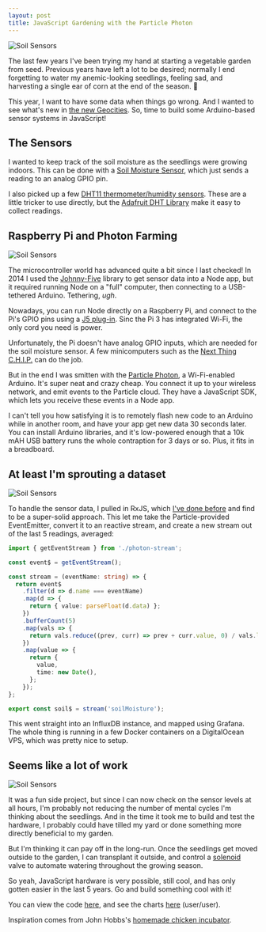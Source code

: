 ```yaml
---
layout: post
title: JavaScript Gardening with the Particle Photon
---
```


![Soil Sensors](/content/images/soil-2.jpg)

The last few years I've been trying my hand at starting a vegetable garden from seed. Previous years have left a lot to be desired; normally I end forgetting to water my anemic-looking seedlings, feeling sad, and harvesting a single ear of corn at the end of the season. 🌽

This year, I want to have some data when things go wrong. And I wanted to see what's new in [the new Geocities](https://steele.blue/hardware-is-the-new-geocities/). So, time to build some Arduino-based sensor systems in JavaScript!

## The Sensors

I wanted to keep track of the soil moisture as the seedlings were growing indoors. This can be done with a [Soil Moisture Sensor](http://a.co/ePXTcah), which just sends a reading to an analog GPIO pin.

I also picked up a few [DHT11 thermometer/humidity sensors](http://a.co/ePXTcah). These are a little tricker to use directly, but the [Adafruit DHT Library](https://github.com/adafruit/DHT-sensor-library) make it easy to collect readings.

## Raspberry Pi and Photon Farming

![Soil Sensors](/content/images/soil-3.jpg)

The microcontroller world has advanced quite a bit since I last checked! In 2014 I used the [Johnny-Five](https://web.archive.org/web/20180319101150/http://johnny-five.io:80/) library to get sensor data into a Node app, but it required running Node on a "full" computer, then connecting to a USB-tethered Arduino. Tethering, _ugh_.

Nowadays, you can run Node directly on a Raspberry Pi, and connect to the Pi's GPIO pins using a [J5 plug-in](https://web.archive.org/web/20180327095828/http://johnny-five.io:80/platform-support/). Sinc the Pi 3 has integrated Wi-Fi, the only cord you need is power.

Unfortunately, the Pi doesn't have analog GPIO inputs, which are needed for the soil moisture sensor. A few minicomputers such as the [Next Thing C.H.I.P.](https://web.archive.org/web/20180327095828/http://johnny-five.io:80/platform-support/) can do the job.

But in the end I was smitten with the [Particle Photon](https://docs.particle.io/guide/getting-started/intro/photon/), a Wi-Fi-enabled Arduino. It's super neat and crazy cheap. You connect it up to your wireless network, and emit events to the Particle cloud. They have a JavaScript SDK, which lets you receive these events in a Node app.

I can't tell you how satisfying it is to remotely flash new code to an Arduino while in another room, and have your app get new data 30 seconds later. You can install Arduino libraries, and it's low-powered enough that a 10k mAH USB battery runs the whole contraption for 3 days or so. Plus, it fits in a breadboard.

## At least I'm sprouting a dataset

![Soil Sensors](/content/images/soil-4.png)

To handle the sensor data, I pulled in RxJS, which [I've done before](https://steele.blue/reactive-programming-bike-sensors/) and find to be a super-solid approach. This let me take the Particle-provided EventEmitter, convert it to an reactive stream, and create a new stream out of the last 5 readings, averaged:

```typescript
import { getEventStream } from './photon-stream';

const event$ = getEventStream();

const stream = (eventName: string) => {
  return event$
    .filter(d => d.name === eventName)
    .map(d => {
      return { value: parseFloat(d.data) };
    })
    .bufferCount(5)
    .map(vals => {
      return vals.reduce((prev, curr) => prev + curr.value, 0) / vals.length;
    })
    .map(value => {
      return {
        value,
        time: new Date(),
      };
    });
};

export const soil$ = stream('soilMoisture');
```

This went straight into an InfluxDB instance, and mapped using Grafana. The whole thing is running in a few Docker containers on a DigitalOcean VPS, which was pretty nice to setup.

## Seems like a lot of work

![Soil Sensors](/content/images/soil-1.jpg)

It was a fun side project, but since I can now check on the sensor levels at all hours, I'm probably not reducing the number of mental cycles I'm thinking about the seedlings. And in the time it took me to build and test the hardware, I probably could have tilled my yard or done something more directly beneficial to my garden.

But I'm thinking it can pay off in the long-run. Once the seedlings get moved outside to the garden, I can transplant it outside, and control a [solenoid](https://www.sparkfun.com/products/10456) valve to automate watering throughout the growing season.

So yeah, JavaScript hardware is very possible, still cool, and has only gotten easier in the last 5 years. Go and build something cool with it!

You can view the code [here](https://github.com/mattdsteele/pi-garden), and see the charts [here](https://garden.steele.blue/d/Y5Y6Q2Rmk/gardening?orgId=1) (user/user).

Inspiration comes from John Hobbs's [homemade chicken incubator](https://incubator.velvetcache.org/).
